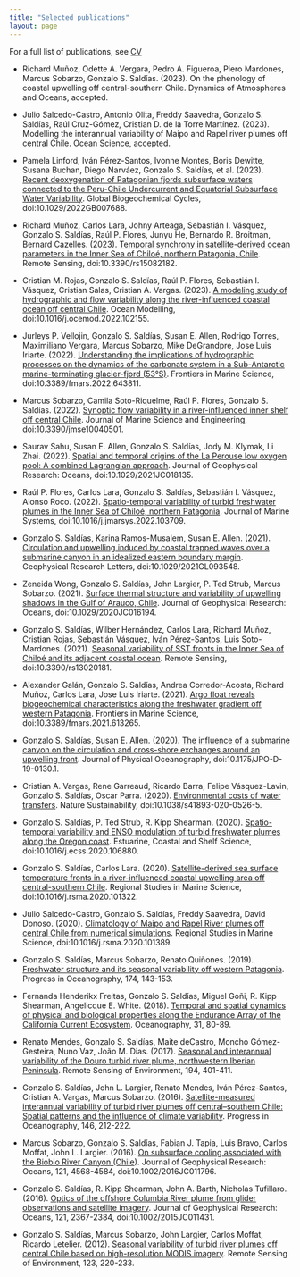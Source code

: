 ```yaml
---
title: "Selected publications"
layout: page
---
```

For a full list of publications, see [CV](CV.pdf)

* Richard Muñoz, Odette A. Vergara, Pedro A. Figueroa, Piero Mardones, Marcus Sobarzo, Gonzalo S. Saldías. (2023). On the phenology of coastal upwelling off central-southern Chile. Dynamics of Atmospheres and Oceans, accepted.

* Julio Salcedo-Castro, Antonio Olita, Freddy Saavedra, Gonzalo S. Saldías, Raúl Cruz-Gómez, Cristian D. de la Torre Martínez. (2023). Modelling the interannual variability of Maipo and Rapel river plumes off central Chile. Ocean Science, accepted.

* Pamela Linford, Iván Pérez-Santos, Ivonne Montes, Boris Dewitte, Susana Buchan, Diego Narváez, Gonzalo S. Saldías, et al. (2023). [Recent deoxygenation of Patagonian fjords subsurface waters connected to the Peru-Chile Undercurrent and Equatorial Subsurface Water Variability](https://agupubs.onlinelibrary.wiley.com/doi/full/10.1029/2022GB007688). Global Biogeochemical Cycles, doi:10.1029/2022GB007688.

* Richard Muñoz, Carlos Lara, Johny Arteaga, Sebastián I. Vásquez, Gonzalo S. Saldías, Raúl P. Flores, Junyu He, Bernardo R. Broitman, Bernard Cazelles. (2023). [Temporal synchrony in satellite-derived ocean parameters in the Inner Sea of Chiloé, northern Patagonia, Chile](https://www.mdpi.com/2072-4292/15/8/2182). Remote Sensing, doi:10.3390/rs15082182.

* Cristian M. Rojas, Gonzalo S. Saldías, Raúl P. Flores, Sebastián I. Vásquez, Cristian Salas, Cristian A. Vargas. (2023). [A modeling study of hydrographic and flow variability along the river-influenced coastal ocean off central Chile](https://www.sciencedirect.com/science/article/pii/S146350032200169X). Ocean Modelling, doi:10.1016/j.ocemod.2022.102155.

* Jurleys P. Vellojin, Gonzalo S. Saldías, Susan E. Allen, Rodrigo Torres, Maximiliano Vergara, Marcus Sobarzo, Mike DeGrandpre, Jose Luis Iriarte. (2022). [Understanding the implications of hydrographic processes on the dynamics of the carbonate system in a Sub-Antarctic marine-terminating glacier-fjord (53°S)](https://www.frontiersin.org/articles/10.3389/fmars.2022.643811/full). Frontiers in Marine Science, doi:10.3389/fmars.2022.643811.

* Marcus Sobarzo, Camila Soto-Riquelme, Raúl P. Flores, Gonzalo S. Saldías. (2022). [Synoptic flow variability in a river-influenced inner shelf off central Chile](https://www.mdpi.com/2077-1312/10/4/501). Journal of Marine Science and Engineering, doi:10.3390/jmse10040501.

* Saurav Sahu, Susan E. Allen, Gonzalo S. Saldías, Jody M. Klymak, Li Zhai. (2022). [Spatial and temporal origins of the La Perouse low oxygen pool: A combined Lagrangian approach](https://agupubs.onlinelibrary.wiley.com/doi/full/10.1029/2021JC018135). Journal of Geophysical Research: Oceans, doi:10.1029/2021JC018135.

* Raúl P. Flores, Carlos Lara, Gonzalo S. Saldías, Sebastián I. Vásquez, Alonso Roco. (2022). [Spatio-temporal variability of turbid freshwater plumes in the Inner Sea of Chiloé, northern Patagonia](https://www.sciencedirect.com/science/article/pii/S0924796322000100). Journal of Marine Systems, doi:10.1016/j.jmarsys.2022.103709.

* Gonzalo S. Saldías, Karina Ramos-Musalem, Susan E. Allen. (2021). [Circulation and upwelling induced by coastal trapped waves over a submarine canyon in an idealized eastern boundary margin](https://agupubs.onlinelibrary.wiley.com/doi/full/10.1029/2021GL093548). Geophysical Research Letters, doi:10.1029/2021GL093548.

* Zeneida Wong, Gonzalo S. Saldías, John Largier, P. Ted Strub, Marcus Sobarzo. (2021). [Surface thermal structure and variability of upwelling shadows in the Gulf of Arauco, Chile](https://agupubs.onlinelibrary.wiley.com/doi/full/10.1029/2020JC016194). Journal of Geophysical Research: Oceans, doi:10.1029/2020JC016194.

* Gonzalo S. Saldías, Wilber Hernández, Carlos Lara, Richard Muñoz, Cristian Rojas, Sebastián Vásquez, Iván Pérez-Santos, Luis Soto-Mardones. (2021). [Seasonal variability of SST fronts in the Inner Sea of Chiloé and its adjacent coastal ocean](https://www.mdpi.com/2072-4292/13/2/181). Remote Sensing, doi:10.3390/rs13020181.

* Alexander Galán, Gonzalo S. Saldías, Andrea Corredor-Acosta, Richard Muñoz, Carlos Lara, Jose Luis Iriarte. (2021). [Argo float reveals biogeochemical characteristics along the freshwater gradient off western Patagonia](https://www.frontiersin.org/articles/10.3389/fmars.2021.613265/full#:~:text=As%20the%20Argo%20float%20drifted,and%20the%20lowest%20nitrate%20concentrations.). Frontiers in Marine Science, doi:10.3389/fmars.2021.613265.

* Gonzalo S. Saldías, Susan E. Allen. (2020). [The influence of a submarine canyon on the circulation and cross-shore exchanges around an upwelling front](https://journals.ametsoc.org/view/journals/phoc/50/6/JPO-D-19-0130.1.xml). Journal of Physical Oceanography, doi:10.1175/JPO-D-19-0130.1.

* Cristian A. Vargas, Rene Garreaud, Ricardo Barra, Felipe Vásquez-Lavin, Gonzalo S. Saldías, Oscar Parra. (2020). [Environmental costs of water transfers](https://www.nature.com/articles/s41893-020-0526-5). Nature Sustainability, doi:10.1038/s41893-020-0526-5.

* Gonzalo S. Saldías, P. Ted Strub, R. Kipp Shearman. (2020). [Spatio-temporal variability and ENSO modulation of turbid freshwater plumes along the Oregon coast](https://www.sciencedirect.com/science/article/pii/S0272771419305761). Estuarine, Coastal and Shelf Science, doi:10.1016/j.ecss.2020.106880.

* Gonzalo S. Saldías, Carlos Lara. (2020). [Satellite-derived sea surface temperature fronts in a river-influenced coastal upwelling area off central-southern Chile](https://www.sciencedirect.com/science/article/pii/S2352485520304503). Regional Studies in Marine Science, doi:10.1016/j.rsma.2020.101322.

* Julio Salcedo-Castro, Gonzalo S. Saldías, Freddy Saavedra, David Donoso. (2020). [Climatology of Maipo and Rapel River plumes off central Chile from numerical simulations](https://www.sciencedirect.com/science/article/pii/S235248552030517X). Regional Studies in Marine Science, doi:10.1016/j.rsma.2020.101389.

* Gonzalo S. Saldías, Marcus Sobarzo, Renato Quiñones. (2019). [Freshwater structure and its seasonal variability off western Patagonia](https://www.sciencedirect.com/science/article/pii/S0079661118301022). Progress in Oceanography, 174, 143-153.

* Fernanda Henderikx Freitas, Gonzalo S. Saldías, Miguel Goñi, R. Kipp Shearman, Angelicque E. White. (2018). [Temporal and spatial dynamics of physical and biological properties along the Endurance Array of the California Current Ecosystem](https://tos.org/oceanography/article/temporal-and-spatial-dynamics-of-physical-and-biological-properties-along-t). Oceanography, 31, 80-89.

* Renato Mendes, Gonzalo S. Saldías, Maite deCastro, Moncho Gómez-Gesteira, Nuno Vaz, João M. Dias. (2017). [Seasonal and interannual variability of the Douro turbid river plume, northwestern Iberian Peninsula](https://www.sciencedirect.com/science/article/pii/S0034425717301517). Remote Sensing of Environment, 194, 401-411.

* Gonzalo S. Saldías, John L. Largier, Renato Mendes, Iván Pérez-Santos, Cristian A. Vargas, Marcus Sobarzo. (2016). [Satellite-measured interannual variability of turbid river plumes off central–southern Chile: Spatial patterns and the influence of climate variability](https://www.sciencedirect.com/science/article/pii/S0079661116300210). Progress in Oceanography, 146, 212-222.

* Marcus Sobarzo, Gonzalo S. Saldías, Fabian J. Tapia, Luis Bravo, Carlos Moffat, John L. Largier. (2016). [On subsurface cooling associated with the Biobio River Canyon (Chile)](https://agupubs.onlinelibrary.wiley.com/doi/full/10.1002/2016JC011796). Journal of Geophysical Research: Oceans, 121, 4568-4584, doi:10.1002/2016JC011796.

* Gonzalo S. Saldías, R. Kipp Shearman, John A. Barth, Nicholas Tufillaro. (2016). [Optics of the offshore Columbia River plume from glider observations and satellite imagery](https://agupubs.onlinelibrary.wiley.com/doi/full/10.1002/2015JC011431). Journal of Geophysical Research: Oceans, 121, 2367-2384, doi:10.1002/2015JC011431.

* Gonzalo S. Saldías, Marcus Sobarzo, John Largier, Carlos Moffat, Ricardo Letelier. (2012). [Seasonal variability of turbid river plumes off central Chile based on high-resolution MODIS imagery](https://www.sciencedirect.com/science/article/pii/S0034425712001290). Remote Sensing of Environment, 123, 220-233.

